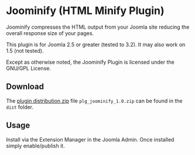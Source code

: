 Joominify (HTML Minify Plugin)
==============================

Joominify compresses the HTML output from your Joomla site reducing the overall response size of your pages.

This plugin is for Joomla 2.5 or greater (tested to 3.2). It may also work on 1.5 (not tested).

Except as otherwise noted, the Joominify Plugin is licensed under the GNU/GPL License.

Download
--------

The [plugin distribution zip](https://github.com/blazeworx/joominify/raw/master/dist/plg_joominify_1.0.zip) file `plg_joominify_1.0.zip` can be found in the `dist` folder.

Usage
-----

Install via the Extension Manager in the Joomla Admin. Once installed simply enable/publish it.

